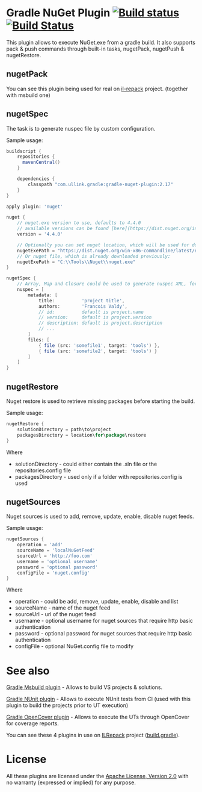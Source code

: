 # Gradle NuGet Plugin [![Build status](https://ci.appveyor.com/api/projects/status/ua9pbginenbf1b1u/branch/master?svg=true)](https://ci.appveyor.com/project/gluck/gradle-nuget-plugin/branch/master) [![Build Status](https://travis-ci.org/Ullink/gradle-nuget-plugin.svg?branch=master)](https://travis-ci.org/Ullink/gradle-nuget-plugin)

This plugin allows to execute NuGet.exe from a gradle build.
It also supports pack & push commands through built-in tasks, nugetPack, nugetPush & nugetRestore.

## nugetPack

You can see this plugin being used for real on [il-repack](https://github.com/gluck/il-repack) project.
(together with msbuild one)

## nugetSpec

The task is to generate nuspec file by custom configuration.

Sample usage:

```groovy
buildscript {
    repositories {
      mavenCentral()
    }

    dependencies {
        classpath "com.ullink.gradle:gradle-nuget-plugin:2.17"
    }
}

apply plugin: 'nuget'

nuget {
    // nuget.exe version to use, defaults to 4.4.0
    // available versions can be found [here](https://dist.nuget.org/index.html)
    version = '4.4.0'

    // Optionally you can set nuget location, which will be used for download:
    nugetExePath = "https://dist.nuget.org/win-x86-commandline/latest/nuget.exe"
    // Or nuget file, which is already downloaded previously:
    nugetExePath = "C:\\Tools\\Nuget\\nuget.exe"
}

nugetSpec {
    // Array, Map and Closure could be used to generate nuspec XML, for details please check NuGetSpecTest 
    nuspec = [
        metadata: [
            title:          'project title',
            authors:        'Francois Valdy',
            // id:          default is project.name
            // version:     default is project.version
            // description: default is project.description
            // ...
        ]
        files: [
            { file (src: 'somefile1', target: 'tools') },
            { file (src: 'somefile2', target: 'tools') }
        ]
    ]
}
```

## nugetRestore

Nuget restore is used to retrieve missing packages before starting the build.

Sample usage:

```groovy
nugetRestore {
    solutionDirectory = path\to\project
    packagesDirectory = location\for\package\restore
}
```

Where
 - solutionDirectory - could either contain the .sln file or the repositories.config file
 - packagesDirectory - used only if a folder with repositories.config is used

## nugetSources

Nuget sources is used to add, remove, update, enable, disable nuget feeds.

Sample usage:

```groovy
nugetSources {
    operation = 'add'
    sourceName = 'localNuGetFeed'
    sourceUrl = 'http://foo.com'
    username = 'optional username'
    password = 'optional password'
    configFile = 'nuget.config'
}
```

Where
 - operation - could be add, remove, update, enable, disable and list
 - sourceName - name of the nuget feed
 - sourceUrl - url of the nuget feed
 - username - optional username for nuget sources that require http basic authentication
 - password - optional password for nuget sources that require http basic authentication
 - configFile - optional NuGet.config file to modify
 
  
# See also

[Gradle Msbuild plugin](https://github.com/Ullink/gradle-msbuild-plugin) - Allows to build VS projects & solutions.

[Gradle NUnit plugin](https://github.com/Ullink/gradle-nunit-plugin) - Allows to execute NUnit tests from CI (used with this plugin to build the projects prior to UT execution)

[Gradle OpenCover plugin](https://github.com/Ullink/gradle-opencover-plugin) - Allows to execute the UTs through OpenCover for coverage reports.

You can see these 4 plugins in use on [ILRepack](https://github.com/gluck/il-repack) project ([build.gradle](https://github.com/gluck/il-repack/blob/master/build.gradle)).

# License

All these plugins are licensed under the [Apache License, Version 2.0](http://www.apache.org/licenses/LICENSE-2.0.html) with no warranty (expressed or implied) for any purpose.
